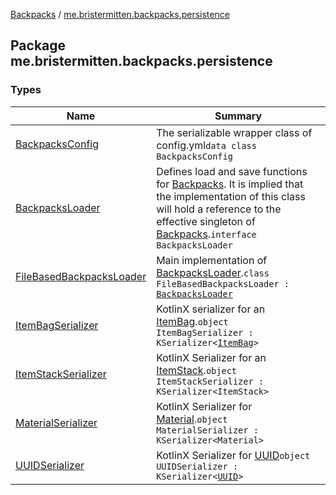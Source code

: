 [Backpacks](../index.md) / [me.bristermitten.backpacks.persistence](./index.md)

## Package me.bristermitten.backpacks.persistence

### Types

| Name | Summary |
|---|---|
| [BackpacksConfig](-backpacks-config/index.md) | The serializable wrapper class of config.yml`data class BackpacksConfig` |
| [BackpacksLoader](-backpacks-loader/index.md) | Defines load and save functions for [Backpacks](../me.bristermitten.backpacks.api/-backpacks/index.md). It is implied that the implementation of this class will hold a reference to the effective singleton of [Backpacks](../me.bristermitten.backpacks.api/-backpacks/index.md).`interface BackpacksLoader` |
| [FileBasedBackpacksLoader](-file-based-backpacks-loader/index.md) | Main implementation of [BackpacksLoader](-backpacks-loader/index.md).`class FileBasedBackpacksLoader : `[`BackpacksLoader`](-backpacks-loader/index.md) |
| [ItemBagSerializer](-item-bag-serializer/index.md) | KotlinX serializer for an [ItemBag](../me.bristermitten.backpacks.entity/-item-bag/index.md).`object ItemBagSerializer : KSerializer<`[`ItemBag`](../me.bristermitten.backpacks.entity/-item-bag/index.md)`>` |
| [ItemStackSerializer](-item-stack-serializer/index.md) | KotlinX Serializer for an [ItemStack](#).`object ItemStackSerializer : KSerializer<ItemStack>` |
| [MaterialSerializer](-material-serializer/index.md) | KotlinX Serializer for [Material](#).`object MaterialSerializer : KSerializer<Material>` |
| [UUIDSerializer](-u-u-i-d-serializer/index.md) | KotlinX Serializer for [UUID](https://docs.oracle.com/javase/6/docs/api/java/util/UUID.html)`object UUIDSerializer : KSerializer<`[`UUID`](https://docs.oracle.com/javase/6/docs/api/java/util/UUID.html)`>` |
